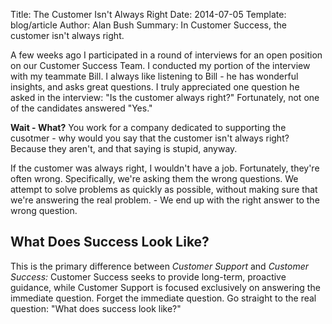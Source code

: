 Title: The Customer Isn't Always Right
Date: 2014-07-05
Template: blog/article 
Author: Alan Bush
Summary: In Customer Success, the customer isn't always right.

A few weeks ago I participated in a round of interviews for an open position on our Customer Success Team. I conducted my portion of the interview with my teammate Bill. I always like listening to Bill - he has wonderful insights, and asks great questions. I truly appreciated one question he asked in the interview: "Is the customer always right?" Fortunately, not one of the candidates answered "Yes." 

**Wait - What?** You work for a company dedicated to supporting the cusotmer - why would you say that the customer isn't always right?  
Because they aren't, and that saying is stupid, anyway. 

If the customer was always right, I wouldn't have a job. Fortunately, they're often wrong. Specifically, we're asking them the wrong questions. We attempt to solve problems as quickly as possible, without making sure that we're answering the real problem. - We end up with the right answer to the wrong question. 

## What Does Success Look Like?

This is the primary difference between _Customer Support_ and _Customer Success:_ Customer Success seeks to provide long-term, proactive guidance, while Customer Support is focused exclusively on answering the immediate question. 
Forget the immediate question. Go straight to the real question: "What does success look like?" 